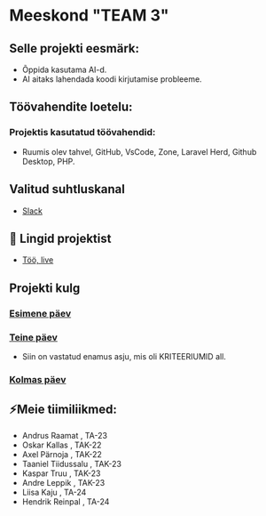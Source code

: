 # Meeskond "TEAM 3"

## Selle projekti eesmärk:
- Õppida kasutama AI-d.
- AI aitaks lahendada koodi kirjutamise probleeme.
  
## Töövahendite loetelu:
### Projektis kasutatud töövahendid:
- Ruumis olev tahvel, GitHub, VsCode, Zone, Laravel Herd, Github Desktop, PHP.

## Valitud suhtluskanal
- [Slack](https://slack.com/)

 ## 📓 Lingid projektist
- [Töö, live](https://team3kulud.ta23raamat.itmajakas.ee/expenses)

## Projekti kulg

### [Esimene päev](https://github.com/conjurs/team3/wiki/FIRST-DAY)
  
### [Teine päev](https://github.com/conjurs/team3/wiki/SECOND-DAY)
- Siin on vastatud enamus asju, mis oli KRITEERIUMID all.
### [Kolmas päev](https://github.com/conjurs/team3/wiki/THIRD-DAY)

## ⚡Meie tiimiliikmed:
- Andrus Raamat , TA-23
- Oskar Kallas , TAK-22
- Axel Pärnoja , TAK-22
- Taaniel Tiidussalu , TAK-23
- Kaspar Truu , TAK-23
- Andre Leppik , TAK-23
- Liisa Kaju , TA-24
- Hendrik Reinpal , TA-24



